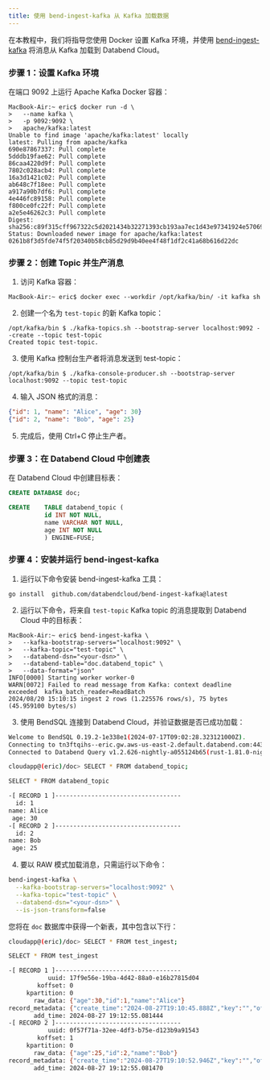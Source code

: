 ```yaml
---
title: 使用 bend-ingest-kafka 从 Kafka 加载数据
---
```


在本教程中，我们将指导您使用 Docker 设置 Kafka 环境，并使用 [bend-ingest-kafka](https://github.com/databendcloud/bend-ingest-kafka) 将消息从 Kafka 加载到 Databend Cloud。

### 步骤 1：设置 Kafka 环境

在端口 9092 上运行 Apache Kafka Docker 容器：

```shell
MacBook-Air:~ eric$ docker run -d \
>   --name kafka \
>   -p 9092:9092 \
>   apache/kafka:latest
Unable to find image 'apache/kafka:latest' locally
latest: Pulling from apache/kafka
690e87867337: Pull complete
5dddb19fae62: Pull complete
86caa4220d9f: Pull complete
7802c028acb4: Pull complete
16a3d1421c02: Pull complete
ab648c7f18ee: Pull complete
a917a90b7df6: Pull complete
4e446fc89158: Pull complete
f800ce0fc22f: Pull complete
a2e5e46262c3: Pull complete
Digest: sha256:c89f315cff967322c5d2021434b32271393cb193aa7ec1d43e97341924e57069
Status: Downloaded newer image for apache/kafka:latest
0261b8f3d5fde74f5f20340b58cb85d29d9b40ee4f48f1df2c41a68b616d22dc
```

### 步骤 2：创建 Topic 并生产消息

1. 访问 Kafka 容器：

```shell
MacBook-Air:~ eric$ docker exec --workdir /opt/kafka/bin/ -it kafka sh
```

2. 创建一个名为 `test-topic` 的新 Kafka topic：

```shell
/opt/kafka/bin $ ./kafka-topics.sh --bootstrap-server localhost:9092 --create --topic test-topic
Created topic test-topic.
```

3. 使用 Kafka 控制台生产者将消息发送到 test-topic：

```shell
/opt/kafka/bin $ ./kafka-console-producer.sh --bootstrap-server localhost:9092 --topic test-topic
```

4. 输入 JSON 格式的消息：

```json
{"id": 1, "name": "Alice", "age": 30}
{"id": 2, "name": "Bob", "age": 25}
```

5. 完成后，使用 Ctrl+C 停止生产者。

### 步骤 3：在 Databend Cloud 中创建表

在 Databend Cloud 中创建目标表：

```sql
CREATE DATABASE doc;

CREATE    TABLE databend_topic (
          id INT NOT NULL,
          name VARCHAR NOT NULL,
          age INT NOT NULL
          ) ENGINE=FUSE;
```

### 步骤 4：安装并运行 bend-ingest-kafka

1. 运行以下命令安装 bend-ingest-kafka 工具：

```shell
go install  github.com/databendcloud/bend-ingest-kafka@latest
```

2. 运行以下命令，将来自 `test-topic` Kafka topic 的消息提取到 Databend Cloud 中的目标表：

```shell
MacBook-Air:~ eric$ bend-ingest-kafka \
>   --kafka-bootstrap-servers="localhost:9092" \
>   --kafka-topic="test-topic" \
>   --databend-dsn="<your-dsn>" \
>   --databend-table="doc.databend_topic" \
>   --data-format="json"
INFO[0000] Starting worker worker-0
WARN[0072] Failed to read message from Kafka: context deadline exceeded  kafka_batch_reader=ReadBatch
2024/08/20 15:10:15 ingest 2 rows (1.225576 rows/s), 75 bytes (45.959100 bytes/s)
```

3. 使用 BendSQL 连接到 Databend Cloud，并验证数据是否已成功加载：

```bash
Welcome to BendSQL 0.19.2-1e338e1(2024-07-17T09:02:28.323121000Z).
Connecting to tn3ftqihs--eric.gw.aws-us-east-2.default.databend.com:443 with warehouse eric as user cloudapp
Connected to Databend Query v1.2.626-nightly-a055124b65(rust-1.81.0-nightly-2024-08-27T15:49:08.376336236Z)

cloudapp@(eric)/doc> SELECT * FROM databend_topic;

SELECT * FROM databend_topic

-[ RECORD 1 ]-----------------------------------
  id: 1
name: Alice
 age: 30
-[ RECORD 2 ]-----------------------------------
  id: 2
name: Bob
 age: 25
```

4. 要以 RAW 模式加载消息，只需运行以下命令：

```bash
bend-ingest-kafka \
  --kafka-bootstrap-servers="localhost:9092" \
  --kafka-topic="test-topic" \
  --databend-dsn="<your-dsn>" \
  --is-json-transform=false 
```

您将在 `doc` 数据库中获得一个新表，其中包含以下行：

```bash
cloudapp@(eric)/doc> SELECT * FROM test_ingest;

SELECT * FROM test_ingest

-[ RECORD 1 ]-----------------------------------
           uuid: 17f9e56e-19ba-4d42-88a0-e16b27815d04
        koffset: 0
     kpartition: 0
       raw_data: {"age":30,"id":1,"name":"Alice"}
record_metadata: {"create_time":"2024-08-27T19:10:45.888Z","key":"","offset":0,"partition":0,"topic":"test-topic"}
       add_time: 2024-08-27 19:12:55.081444
-[ RECORD 2 ]-----------------------------------
           uuid: 0f57f71a-32ee-4df3-b75e-d123b9a91543
        koffset: 1
     kpartition: 0
       raw_data: {"age":25,"id":2,"name":"Bob"}
record_metadata: {"create_time":"2024-08-27T19:10:52.946Z","key":"","offset":1,"partition":0,"topic":"test-topic"}
       add_time: 2024-08-27 19:12:55.081470
```
